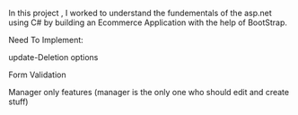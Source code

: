 In this project , I worked to understand the fundementals of the asp.net using C# 
by building an Ecommerce Application with the help of BootStrap.


Need To Implement:

update-Deletion options

Form Validation

Manager only features (manager is the only one who should edit and create stuff)

